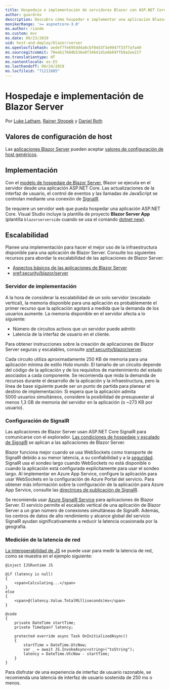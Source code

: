 ```yaml
---
title: Hospedaje e implementación de servidores Blazor con ASP.NET Core
author: guardrex
description: Descubra cómo hospedar e implementar una aplicación Blazor Server con ASP.NET Core.
monikerRange: '>= aspnetcore-3.0'
ms.author: riande
ms.custom: mvc
ms.date: 09/23/2019
uid: host-and-deploy/blazor/server
ms.openlocfilehash: aedef7fe695dd4a0cbf04d3f3e9947f33f7afa40
ms.sourcegitcommit: 79eeb17604b536e8f34641d1e6b697fb9a2ee21f
ms.translationtype: HT
ms.contentlocale: es-ES
ms.lasthandoff: 09/24/2019
ms.locfileid: "71211605"
---
```

# <a name="host-and-deploy-blazor-server"></a>Hospedaje e implementación de Blazor Server

Por [Luke Latham](https://github.com/guardrex), [Rainer Stropek](https://www.timecockpit.com) y [Daniel Roth](https://github.com/danroth27)

## <a name="host-configuration-values"></a>Valores de configuración de host

Las [aplicaciones Blazor Server](xref:blazor/hosting-models#blazor-server) pueden aceptar [valores de configuración de host genéricos](xref:fundamentals/host/generic-host#host-configuration).

## <a name="deployment"></a>Implementación

Con el [modelo de hospedaje de Blazor Server](xref:blazor/hosting-models#blazor-server), Blazor se ejecuta en el servidor desde una aplicación ASP.NET Core. Las actualizaciones de la interfaz de usuario, el control de eventos y las llamadas de JavaScript se controlan mediante una conexión de [SignalR](xref:signalr/introduction).

Se requiere un servidor web que pueda hospedar una aplicación ASP.NET Core. Visual Studio incluye la plantilla de proyecto **Blazor Server App** (plantilla `blazorserverside` cuando se usa el comando [dotnet new](/dotnet/core/tools/dotnet-new)).

## <a name="scalability"></a>Escalabilidad

Planee una implementación para hacer el mejor uso de la infraestructura disponible para una aplicación de Blazor Server. Consulte los siguientes recursos para abordar la escalabilidad de las aplicaciones de Blazor Server:

* [Aspectos básicos de las aplicaciones de Blazor Server](xref:blazor/hosting-models#blazor-server)
* <xref:security/blazor/server>

### <a name="deployment-server"></a>Servidor de implementación

A la hora de considerar la escalabilidad de un solo servidor (escalado vertical), la memoria disponible para una aplicación es probablemente el primer recurso que la aplicación agotará a medida que la demanda de los usuarios aumente. La memoria disponible en el servidor afecta a lo siguiente:

* Número de circuitos activos que un servidor puede admitir.
* Latencia de la interfaz de usuario en el cliente.

Para obtener instrucciones sobre la creación de aplicaciones de Blazor Server seguras y escalables, consulte <xref:security/blazor/server>.

Cada circuito utiliza aproximadamente 250 KB de memoria para una aplicación mínima de estilo *Hola mundo*. El tamaño de un circuito depende del código de la aplicación y de los requisitos de mantenimiento del estado asociados a cada componente. Se recomienda que mida la demanda de recursos durante el desarrollo de la aplicación y la infraestructura, pero la línea de base siguiente puede ser un punto de partida para planear el destino de implementación: Si espera que la aplicación admita 5000 usuarios simultáneos, considere la posibilidad de presupuestar al menos 1,3 GB de memoria del servidor en la aplicación (o ~273 KB por usuario).

### <a name="signalr-configuration"></a>Configuración de SignalR

Las aplicaciones de Blazor Server usan ASP.NET Core SignalR para comunicarse con el explorador. [Las condiciones de hospedaje y escalado de SignalR](xref:signalr/publish-to-azure-web-app) se aplican a las aplicaciones de Blazor Server.

Blazor funciona mejor cuando se usa WebSockets como transporte de SignalR debido a su menor latencia, a su confiabilidad y a la [seguridad](xref:signalr/security). SignalR usa el sondeo largo cuando WebSockets no está disponible o cuando la aplicación está configurada explícitamente para usar el sondeo largo. Al implementar en Azure App Service, configure la aplicación para usar WebSockets en la configuración de Azure Portal del servicio. Para obtener más información sobre la configuración de la aplicación para Azure App Service, consulte las [directrices de publicación de SignalR](xref:signalr/publish-to-azure-web-app).

Se recomienda usar [Azure SignalR Service](/azure/azure-signalr) para aplicaciones de Blazor Server. El servicio permite el escalado vertical de una aplicación de Blazor Server a un gran número de conexiones simultáneas de SignalR. Además, los centros de datos de alto rendimiento y alcance global del servicio SignalR ayudan significativamente a reducir la latencia ocasionada por la geografía.

### <a name="measure-network-latency"></a>Medición de la latencia de red

[La interoperabilidad de JS](xref:blazor/javascript-interop) se puede usar para medir la latencia de red, como se muestra en el ejemplo siguiente:

```cshtml
@inject IJSRuntime JS

@if (latency is null)
{
    <span>Calculating...</span>
}
else
{
    <span>@(latency.Value.TotalMilliseconds)ms</span>
}

@code
{
    private DateTime startTime;
    private TimeSpan? latency;

    protected override async Task OnInitializedAsync()
    {
        startTime = DateTime.UtcNow;
        var _ = await JS.InvokeAsync<string>("toString");
        latency = DateTime.UtcNow - startTime;
    }
}
```

Para disfrutar de una experiencia de interfaz de usuario razonable, se recomienda una latencia de interfaz de usuario sostenida de 250 ms o menos.

